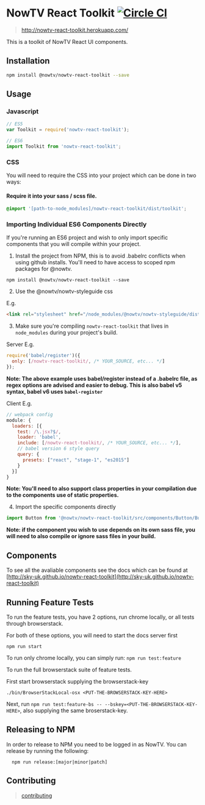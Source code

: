 # NowTV React Toolkit [![Circle CI](https://circleci.com/gh/sky-uk/nowtv-react-toolkit.svg?style=svg)](https://circleci.com/gh/sky-uk/nowtv-react-toolkit)

> http://nowtv-react-toolkit.herokuapp.com/

This is a toolkit of NowTV React UI components.

## Installation

```bash
npm install @nowtv/nowtv-react-toolkit --save
```

## Usage

### Javascript

```javascript
// ES5
var Toolkit = require('nowtv-react-toolkit');

// ES6
import Toolkit from 'nowtv-react-toolkit';
```

### CSS

You will need to require the CSS into your project which can be done in two ways:

#### Require it into your sass / scss file.
```scss
@import '[path-to-node_modules]/nowtv-react-toolkit/dist/toolkit';
```

### Importing Individual ES6 Components Directly

If you're running an ES6 project and wish to only import specific components that you will compile within your project.

1. Install the project from NPM, this is to avoid .babelrc conflicts when using github installs. You'll need to have access to scoped npm packages for @nowtv.

```
npm install @nowtv/nowtv-react-toolkit --save
```

2. Use the @nowtv/nowtv-styleguide css

E.g.
```html
<link rel="stylesheet" href="/node_modules/@nowtv/nowtv-styleguide/dist/toolkit.css">
```

3. Make sure you're compiling `nowtv-react-toolkit` that lives in `node_modules` during your project's build.

Server E.g.
```js
require('babel/register')({
  only: [/nowtv-react-toolkit/, /* YOUR_SOURCE, etc... */]
});
```

**Note: The above example uses babel/register instead of a .babelrc file, as regex options are advised and easier to debug. This is also babel v5 syntax, babel v6 uses `babel-register`**

Client E.g.
```js
// webpack config
module: {
  loaders: [{
    test: /\.jsx?$/,
    loader: 'babel',
    include: [/nowtv-react-toolkit/, /* YOUR_SOURCE, etc... */],
    // babel version 6 style query
    query: {
      presets: ["react", "stage-1", "es2015"]
    }
  }]
}
```

**Note: You'll need to also support class properties in your compilation due to the components use of static properties.**

4. Import the specific components directly

```js
import Button from '@nowtv/nowtv-react-toolkit/src/components/Button/Button.react';
```

**Note: if the component you wish to use depends on its own sass file, you will need to also compile or ignore sass files in your build.**


## Components

To see all the avaliable components see the docs which can be found at [http://sky-uk.github.io/nowtv-react-toolkit](http://sky-uk.github.io/nowtv-react-toolkit)

## Running Feature Tests

To run the feature tests, you have 2 options, run chrome locally, or all tests through browserstack.

For both of these options, you will need to start the docs server first
```
npm run start
```

To run only chrome locally, you can simply run: `npm run test:feature`

To run the full browserstack suite of feature tests.

First start browserstack supplying the browserstack-key
```
./bin/BrowserStackLocal-osx <PUT-THE-BROWSERSTACK-KEY-HERE>
```

Next, run `npm run test:feature-bs -- --bskey=<PUT-THE-BROWSERSTACK-KEY-HERE>`, also supplying the same broserstack-key.

## Releasing to NPM

In order to release to NPM you need to be logged in as NowTV. You can release by running the following:

```
  npm run release:[major|minor|patch]
```

## Contributing

 > [contributing](CONTRIBUTING.md)
